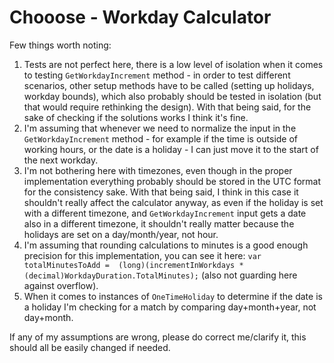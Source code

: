 # Chooose - Workday Calculator

Few things worth noting:

1. Tests are not perfect here, there is a low level of isolation when it comes to testing `GetWorkdayIncrement` method - in order to test different scenarios, other setup methods have to be called (setting up holidays, workday bounds), which also probably should be tested in isolation (but that would require rethinking the design). With that being said, for the sake of checking if the solutions works I think it's fine.
2. I'm assuming that whenever we need to normalize the input in the `GetWorkdayIncrement` method - for example if the time is outside of working hours, or the date is a holiday - I can just move it to the start of the next workday.
3. I'm not bothering here with timezones, even though in the proper implementation everything probably should be stored in the UTC format for the consistency sake. With that being said, I think in this case it shouldn't really affect the calculator anyway, as even if the holiday is set with a different timezone, and `GetWorkdayIncrement` input gets a date also in a different timezone, it shouldn't really matter because the holidays are set on a day/month/year, not hour.
4. I'm assuming that rounding calculations to minutes is a good enough precision for this implementation, you can see it here: `var totalMinutesToAdd =  (long)(incrementInWorkdays * (decimal)WorkdayDuration.TotalMinutes);` (also not guarding here against overflow).
5. When it comes to instances of `OneTimeHoliday` to determine if the date is a holiday I'm checking for a match by comparing day+month+year, not day+month.

If any of my assumptions are wrong, please do correct me/clarify it, this should all be easily changed if needed.
